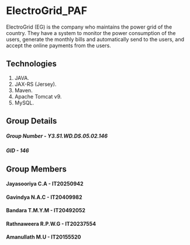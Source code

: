 # ElectroGrid_PAF

ElectroGrid (EG) is the company who maintains the power grid of the country. They have a system to
monitor the power consumption of the users, generate the monthly bills and automatically send to the
users, and accept the online payments from the users. 

## Technologies
1. JAVA.
2. JAX-RS (Jersey).
3. Maven.
4. Apache Tomcat v9.
5. MySQL.

## Group Details
##### Group Number - Y3.S1.WD.DS.05.02.146 
##### GID - 146

## Group Members
#### Jayasooriya C.A - IT20250942
#### Gavindya N.A.C - IT20409982
#### Bandara T.M.Y.M - IT20492052
#### Rathnaweera R.P.W.G - IT20237554
#### Amanullath M.U - IT20155520
